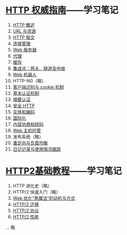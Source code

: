 # [HTTP 权威指南](https://book.douban.com/subject/10746113/)——学习笔记
1. [HTTP 概述](1.md)
2. [URL 与资源](2.md)
3. [HTTP 报文](3.md)
4. [连接管理](4.md)
5. [Web 服务器](5.md)
6. [代理](6.md)
7. [缓存](7.md)
8. [集成点：网关、隧道及中继](8.md)
9. [Web 机器人](9.md)
10. HTTP-NG（略）
11. [客户端识别与 cookie 机制](11.md)
12. [基本认证机制](12.md)
13. [摘要认证](13.md)
14. [安全 HTTP](14.md)
15. [实体和编码](15.md)
16. [国际化](16.md)
17. [内容协商和转码](17.md)
18. [Web 主机托管](18.md)
19. 发布系统（略）
20. [重定向与负载均衡](20.md)
21. [日记记录与使用情况跟踪](21.md)

# [HTTP2基础教程](https://book.douban.com/subject/27665112/)——学习笔记
1. HTTP 进化史（略）
2. HTTP/2 快速入门（略）
3. [Web 优化“黑魔法”的动机与方式](http2-3.md)
4. [HTTP/2 迁移](http2-4.md)
5. [HTTP/2 协议](http2-5.md)
6. [HTTP/2 性能](http2-6.md)

... 略
